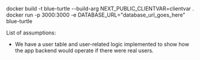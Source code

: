 docker build -t blue-turtle --build-arg NEXT_PUBLIC_CLIENTVAR=clientvar .
docker run -p 3000:3000 -e DATABASE_URL="database_url_goes_here" blue-turtle



List of assumptions:
- We have a user table and user-related logic implemented to show how the app backend would operate if there were real users.